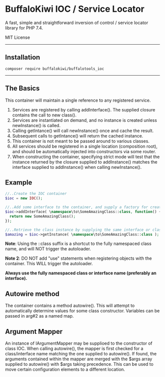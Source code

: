 # BuffaloKiwi IOC / Service Locator 

A fast, simple and straightforward inversion of control / service locator library for PHP 7.4.  

MIT License

---

## Installation

```
composer require buffalokiwi/buffalotools_ioc
```
  
---

## The Basics 

This container will maintain a single reference to any registered service.  

1. Services are registered by calling addInterface().  The supplied closure contains the call to new class().
2. Services are instantiated on demand, and no instance is created unless newInstance() is called.
3. Calling getIntance() will call newInstance() once and cache the result.
4. Subsequent calls to getIntance() will return the cached instance.  
5. This container is not meant to be passed around to various classes.  
6. All services should be registered in a single location (composition root), and should be automatically injected into constructors via some router.  
7. When constructing the container, specifying strict mode will test that the instance returned by the closure supplied to addInstance() matches the interface supplied to addInstance() when calling newInstance().
  

## Example

```php
//..Create the IOC container
$ioc = new IOC();

//..Add some interface to the container, and supply a factory for creating new instances 
$ioc->addInterface( \namespace\to\SomeAmazingClass::class, function() {
  return new SomeAmazingClass();
});

//..Retrieve the class instance by supplying the same interface or class name as supplied to addInterface()
$amazing = $ioc->getInstance( \namespace\to\SomeAmazingClass::class );
```

**Note**: Using the ::class suffix is a shortcut to the fully namespaced class name, and will NOT trigger the autoloader.  
  

**Note 2**: DO NOT add "use" statements when registering objects with the container.  This WILL trigger the autoloader.
  
**Always use the fully namespaced class or interface name (preferably an interface).**  


## Autowire method

The container contains a method autowire().  This will attempt to automatically determine values for some class constructor.
Variables can be passed in arg#2 as a named map.


## Argument Mapper

An instance of IArgumentMapper may be supplioed to the constructor of class IOC.  When calling autowire(), the mapper is first
checked for a class/interface name matching the one supplied to autowire().  If found, the arguments contained within the mapper
are merged with the $args array supplied to autowire() with $args taking precedence.  This can be used to move certain configuration
elements to a different location.

